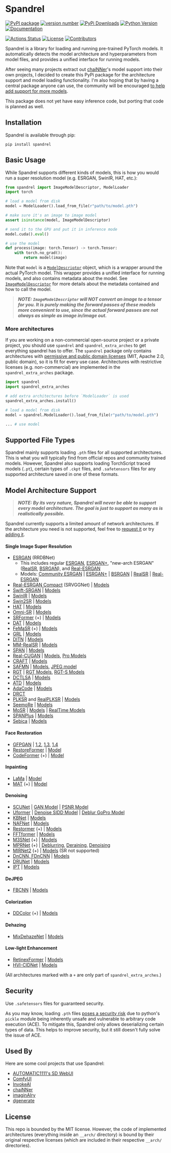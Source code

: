 # Spandrel

[![PyPI package](https://img.shields.io/badge/pip%20install-spandrel-brightgreen)](https://pypi.org/project/spandrel/)
[![version number](https://img.shields.io/pypi/v/spandrel?color=green&label=version)](https://github.com/chaiNNer-org/spandrel/releases)
[![PyPi Downloads](https://img.shields.io/pypi/dw/spandrel)](https://pypi.org/project/spandrel/#files)
[![Python Version](https://img.shields.io/pypi/pyversions/spandrel)](https://pypi.org/project/spandrel/#files:~:text=Requires%3A%20Python%20%3C3.12%2C%20%3E%3D3.8)
[![Documentation](https://img.shields.io/badge/-documentation-blue)](https://chainner.app/spandrel/)

[![Actions Status](https://github.com/chaiNNer-org/spandrel/workflows/Test/badge.svg)](https://github.com/chaiNNer-org/spandrel/actions)
[![License](https://img.shields.io/github/license/chaiNNer-org/spandrel)](https://github.com/chaiNNer-org/spandrel/blob/main/LICENSE)
[![Contributors](https://img.shields.io/github/contributors/chaiNNer-org/spandrel)](https://github.com/chaiNNer-org/spandrel/graphs/contributors)

Spandrel is a library for loading and running pre-trained PyTorch models. It automatically detects the model architecture and hyperparameters from model files, and provides a unified interface for running models.

After seeing many projects extract out [chaiNNer](https://github.com/chaiNNer-org/chaiNNer)'s model support into their own projects, I decided to create this PyPi package for the architecture support and model loading functionality. I'm also hoping that by having a central package anyone can use, the community will be encouraged [to help add support for more models](CONTRIBUTING.md).

This package does not yet have easy inference code, but porting that code is planned as well.

## Installation

Spandrel is available through pip:

```shell
pip install spandrel
```

## Basic Usage

While Spandrel supports different kinds of models, this is how you would run a super resolution model (e.g. ESRGAN, SwinIR, HAT, etc.):

```python
from spandrel import ImageModelDescriptor, ModelLoader
import torch

# load a model from disk
model = ModelLoader().load_from_file(r"path/to/model.pth")

# make sure it's an image to image model
assert isinstance(model, ImageModelDescriptor)

# send it to the GPU and put it in inference mode
model.cuda().eval()

# use the model
def process(image: torch.Tensor) -> torch.Tensor:
    with torch.no_grad():
        return model(image)
```

Note that `model` is a [`ModelDescriptor`](https://chainner.app/spandrel/#ModelDescriptor) object, which is a wrapper around the actual PyTorch model. This wrapper provides a unified interface for running models, and also contains metadata about the model. See [`ImageModelDescriptor`](https://chainner.app/spandrel/spandrel.ImageModelDescriptor.html) for more details about the metadata contained and how to call the model.

> **_NOTE: `ImageModelDescriptor` will NOT convert an image to a tensor for you. It is purely making the forward passes of these models more convenient to use, since the actual forward passes are not always as simple as image in/image out._**

### More architectures

If you are working on a non-commercial open-source project or a private project, you should use `spandrel` and `spandrel_extra_arches` to get everything spandrel has to offer. The `spandrel` package only contains architectures with [permissive and public domain licenses](https://en.wikipedia.org/wiki/Permissive_software_license) (MIT, Apache 2.0, public domain), so it is fit for every use case. Architectures with restrictive licenses (e.g. non-commercial) are implemented in the `spandrel_extra_arches` package.

```python
import spandrel
import spandrel_extra_arches

# add extra architectures before `ModelLoader` is used
spandrel_extra_arches.install()

# load a model from disk
model = spandrel.ModelLoader().load_from_file(r"path/to/model.pth")

... # use model
```

## Supported File Types

Spandrel mainly supports loading `.pth` files for all supported architectures. This is what you will typically find from official repos and community trained models. However, Spandrel also supports loading TorchScript traced models (`.pt`), certain types of `.ckpt` files, and `.safetensors` files for any supported architecture saved in one of these formats.

## Model Architecture Support

> **_NOTE: By its very nature, Spandrel will never be able to support every model architecture. The goal is just to support as many as is realistically possible._**

Spandrel currently supports a limited amount of network architectures. If the architecture you need is not supported, feel free to [request it](https://github.com/chaiNNer-org/spandrel/issues) or try [adding it](CONTRIBUTING.md).

#### Single Image Super Resolution

- [ESRGAN](https://github.com/xinntao/ESRGAN) (RRDBNet)
  - This includes regular [ESRGAN](https://github.com/xinntao/ESRGAN), [ESRGAN+](https://github.com/ncarraz/ESRGANplus), "new-arch ESRGAN" ([RealSR](https://github.com/jixiaozhong/RealSR), [BSRGAN](https://github.com/cszn/BSRGAN)), and [Real-ESRGAN](https://github.com/xinntao/Real-ESRGAN)
  - Models: [Community ESRGAN](https://openmodeldb.info) | [ESRGAN+](https://drive.google.com/drive/folders/1lNky9afqEP-qdxrAwDFPJ1g0ui4x7Sin) | [BSRGAN](https://github.com/cszn/BSRGAN/tree/main/model_zoo) | [RealSR](https://github.com/jixiaozhong/RealSR#pre-trained-models) | [Real-ESRGAN](https://github.com/xinntao/Real-ESRGAN/blob/master/docs/model_zoo.md)
- [Real-ESRGAN Compact](https://github.com/xinntao/Real-ESRGAN) (SRVGGNet) | [Models](https://github.com/xinntao/Real-ESRGAN/blob/master/docs/model_zoo.md)
- [Swift-SRGAN](https://github.com/Koushik0901/Swift-SRGAN) | [Models](https://github.com/Koushik0901/Swift-SRGAN/releases/tag/v0.1)
- [SwinIR](https://github.com/JingyunLiang/SwinIR) | [Models](https://github.com/JingyunLiang/SwinIR/releases/tag/v0.0)
- [Swin2SR](https://github.com/mv-lab/swin2sr) | [Models](https://github.com/mv-lab/swin2sr/releases/tag/v0.0.1)
- [HAT](https://github.com/XPixelGroup/HAT) | [Models](https://drive.google.com/drive/folders/1HpmReFfoUqUbnAOQ7rvOeNU3uf_m69w0)
- [Omni-SR](https://github.com/Francis0625/Omni-SR) | [Models](https://github.com/Francis0625/Omni-SR#preparation)
- [SRFormer](https://github.com/HVision-NKU/SRFormer) (+) | [Models](https://github.com/HVision-NKU/SRFormer#pretrain-models)
- [DAT](https://github.com/zhengchen1999/DAT) | [Models](https://github.com/zhengchen1999/DAT#testing)
- [FeMaSR](https://github.com/chaofengc/FeMaSR) (+) | [Models](https://github.com/chaofengc/FeMaSR/releases/tag/v0.1-pretrain_models)
- [GRL](https://github.com/ofsoundof/GRL-Image-Restoration) | [Models](https://github.com/ofsoundof/GRL-Image-Restoration/releases/tag/v1.0.0)
- [DITN](https://github.com/yongliuy/DITN) | [Models](https://drive.google.com/drive/folders/1XpHW27H5j2S4IH8t4lccgrgHkIjqrS-X)
- [MM-RealSR](https://github.com/TencentARC/MM-RealSR) | [Models](https://github.com/TencentARC/MM-RealSR/releases/tag/v1.0.0)
- [SPAN](https://github.com/hongyuanyu/SPAN) | [Models](https://drive.google.com/file/d/1iYUA2TzKuxI0vzmA-UXr_nB43XgPOXUg/view?usp=sharing)
- [Real-CUGAN](https://github.com/bilibili/ailab/tree/main/Real-CUGAN) | [Models](https://drive.google.com/drive/folders/1jAJyBf2qKe2povySwsGXsVMnzVyQzqDD), [Pro Models](https://drive.google.com/drive/folders/1hfT4WwnNUaS43ErrgXk0J1R5Ik8s5NVo)
- [CRAFT](https://github.com/AVC2-UESTC/CRAFT-SR) | [Models](https://drive.google.com/file/d/13wAmc93BPeBUBQ24zUZOuUpdBFG2aAY5/view?usp=sharing)
- [SAFMN](https://github.com/sunny2109/SAFMN) | [Models](https://drive.google.com/drive/folders/12O_xgwfgc76DsYbiClYnl6ErCDrsi_S9?usp=share_link), [JPEG model](https://github.com/sunny2109/SAFMN/releases/tag/v0.1.1)
- [RGT](https://github.com/zhengchen1999/RGT) | [RGT Models](https://drive.google.com/drive/folders/1zxrr31Kp2D_N9a-OUAPaJEn_yTaSXTfZ?usp=drive_link), [RGT-S Models](https://drive.google.com/drive/folders/1j46WHs1Gvyif1SsZXKy1Y1IrQH0gfIQ1?usp=drive_link)
- [DCTLSA](https://github.com/zengkun301/DCTLSA) | [Models](https://github.com/zengkun301/DCTLSA/tree/main/pretrained)
- [ATD](https://github.com/LabShuHangGU/Adaptive-Token-Dictionary) | [Models](https://drive.google.com/drive/folders/1D3BvTS1xBcaU1mp50k3pBzUWb7qjRvmB?usp=sharing)
- [AdaCode](https://github.com/kechunl/AdaCode) | [Models](https://github.com/kechunl/AdaCode/releases/tag/v0-pretrain_models)
- [DRCT](https://github.com/ming053l/DRCT)
- [PLKSR](https://github.com/dslisleedh/PLKSR) and [RealPLKSR](https://github.com/muslll/neosr/blob/master/neosr/archs/realplksr_arch.py) | [Models](https://drive.google.com/drive/u/1/folders/1lIkZ00y9cRQpLU9qmCIB2XtS-2ZoqKq8)
- [SeemoRe](https://github.com/eduardzamfir/seemoredetails) | [Models](https://drive.google.com/drive/folders/15jtvcS4jL_6QqEwaRodEN8FBrqVPrO2u?usp=share_link)
- [MoSR](https://github.com/umzi2/MoSR) | [Models](https://drive.google.com/drive/u/0/folders/1HPy7M4Zzq8oxhdsQ2cnfqy73klmQWp_r) | [RealTime Models](https://drive.google.com/drive/u/1/folders/1Oe88y4qgHRY0dsv_0Q2P0a9hysd-rkvz)
- [SPANPlus](https://github.com/umzi2/spanplus) | [Models](https://drive.google.com/drive/u/0/folders/1UQbK4i5yU-41m5yrjP33V994msMvSEA2?hl=ru)
- [Sebica](https://github.com/idiosyncracies/Sebica/) | [Models](https://github.com/idiosyncracies/Sebica/tree/main/logs/ckpts)

#### Face Restoration

- [GFPGAN](https://github.com/TencentARC/GFPGAN) | [1.2](https://github.com/TencentARC/GFPGAN/releases/download/v1.3.0/GFPGANv1.2.pth), [1.3](https://github.com/TencentARC/GFPGAN/releases/download/v1.3.0/GFPGANv1.3.pth), [1.4](https://github.com/TencentARC/GFPGAN/releases/download/v1.3.4/GFPGANv1.4.pth)
- [RestoreFormer](https://github.com/wzhouxiff/RestoreFormer) | [Model](https://github.com/TencentARC/GFPGAN/releases/download/v1.3.4/RestoreFormer.pth)
- [CodeFormer](https://github.com/sczhou/CodeFormer) (+) | [Model](https://github.com/sczhou/CodeFormer/releases/download/v0.1.0/codeformer.pth)

#### Inpainting

- [LaMa](https://github.com/advimman/lama) | [Model](https://github.com/Sanster/models/releases/download/add_big_lama/big-lama.pt)
- [MAT](https://github.com/fenglinglwb/MAT) (+) | [Model](https://github.com/Sanster/models/releases/download/add_mat/Places_512_FullData_G.pth)

#### Denoising

- [SCUNet](https://github.com/cszn/SCUNet) | [GAN Model](https://github.com/cszn/KAIR/releases/download/v1.0/scunet_color_real_gan.pth) | [PSNR Model](https://github.com/cszn/KAIR/releases/download/v1.0/scunet_color_real_psnr.pth)
- [Uformer](https://github.com/ZhendongWang6/Uformer) | [Denoise SIDD Model](https://mailustceducn-my.sharepoint.com/:u:/g/personal/zhendongwang_mail_ustc_edu_cn/Ea7hMP82A0xFlOKPlQnBJy0B9gVP-1MJL75mR4QKBMGc2w?e=iOz0zz) | [Deblur GoPro Model](https://mailustceducn-my.sharepoint.com/:u:/g/personal/zhendongwang_mail_ustc_edu_cn/EfCPoTSEKJRAshoE6EAC_3YB7oNkbLUX6AUgWSCwoJe0oA?e=jai90x)
- [KBNet](https://github.com/zhangyi-3/KBNet) | [Models](https://mycuhk-my.sharepoint.com/:f:/g/personal/1155135732_link_cuhk_edu_hk/EofsV3eVcAxNlrW72JXqzRUBhkM1Mzw50pJ3BHlAyMYnVw?e=MeMB5H)
- [NAFNet](https://github.com/megvii-research/NAFNet) | [Models](https://github.com/megvii-research/NAFNet#results-and-pre-trained-models)
- [Restormer](https://github.com/swz30/Restormer) (+) | [Models](https://github.com/swz30/Restormer/releases/tag/v1.0)
- [FFTformer](https://github.com/kkkls/FFTformer) | [Models](https://github.com/kkkls/FFTformer/releases/tag/pretrain_model)
- [M3SNet](https://github.com/Tombs98/M3SNet) (+) | [Models](https://drive.google.com/drive/folders/1y4BEX7LagtXVO98ZItSbJJl7WWM3gnbD)
- [MPRNet](https://github.com/swz30/MPRNet) (+) | [Deblurring](https://drive.google.com/file/d/1QwQUVbk6YVOJViCsOKYNykCsdJSVGRtb/view?usp=sharing), [Deraining](https://drive.google.com/file/d/1O3WEJbcat7eTY6doXWeorAbQ1l_WmMnM/view?usp=sharing), [Denoising](https://drive.google.com/file/d/1LODPt9kYmxwU98g96UrRA0_Eh5HYcsRw/view?usp=sharing)
- [MIRNet2](https://github.com/swz30/MIRNetv2) (+) | [Models](https://github.com/swz30/MIRNetv2/releases/tag/v1.0.0) (SR not supported)
- [DnCNN, FDnCNN](https://github.com/cszn/DPIR) | [Models](https://github.com/cszn/KAIR/releases/tag/v1.0)
- [DRUNet](https://github.com/cszn/DPIR) | [Models](https://github.com/cszn/KAIR/releases/tag/v1.0)
- [IPT](https://github.com/huawei-noah/Pretrained-IPT) | [Models](https://drive.google.com/drive/folders/1MVSdUX0YBExauG0fFz4ANiWTrq9xZEj7?usp=sharing)

#### DeJPEG

- [FBCNN](https://github.com/jiaxi-jiang/FBCNN) | [Models](https://github.com/jiaxi-jiang/FBCNN/releases/tag/v1.0)

#### Colorization

- [DDColor](https://github.com/piddnad/DDColor) (+) | [Models](https://github.com/piddnad/DDColor/blob/master/MODEL_ZOO.md)

#### Dehazing

- [MixDehazeNet](https://github.com/AmeryXiong/MixDehazeNet) | [Models](https://drive.google.com/drive/folders/1ep6W4H3vNxshYjq71Tb3MzxrXGgaiM6C?usp=drive_link)

#### Low-light Enhancement

- [RetinexFormer](https://github.com/caiyuanhao1998/Retinexformer) | [Models](https://drive.google.com/drive/folders/1ynK5hfQachzc8y96ZumhkPPDXzHJwaQV?usp=drive_link)
- [HVI-CIDNet](https://github.com/Fediory/HVI-CIDNet) | [Models](https://github.com/Fediory/HVI-CIDNet/#weights-and-results-)

(All architectures marked with a `+` are only part of `spandrel_extra_arches`.)

## Security

Use `.safetensors` files for guaranteed security.

As you may know, loading `.pth` files [poses a security risk](https://github.com/pytorch/pytorch/issues/52596) due to python's `pickle` module being inherently unsafe and vulnerable to arbitrary code execution (ACE). To mitigate this, Spandrel only allows deserializing certain types of data. This helps to improve security, but it still doesn't fully solve the issue of ACE.

## Used By

Here are some cool projects that use Spandrel:

- [AUTOMATIC1111's SD WebUI](https://github.com/AUTOMATIC1111/stable-diffusion-webui)
- [ComfyUI](https://github.com/comfyanonymous/ComfyUI)
- [InvokeAI](https://github.com/invoke-ai/InvokeAI)
- [chaiNNer](https://github.com/chaiNNer-org/chaiNNer)
- [imaginAIry](https://github.com/brycedrennan/imaginAIry)
- [dgenerate](https://github.com/Teriks/dgenerate)

## License

This repo is bounded by the MIT license. However, the code of implemented architectures (everything inside an `__arch/` directory) is bound by their original respective licenses (which are included in their respective `__arch/` directories).

